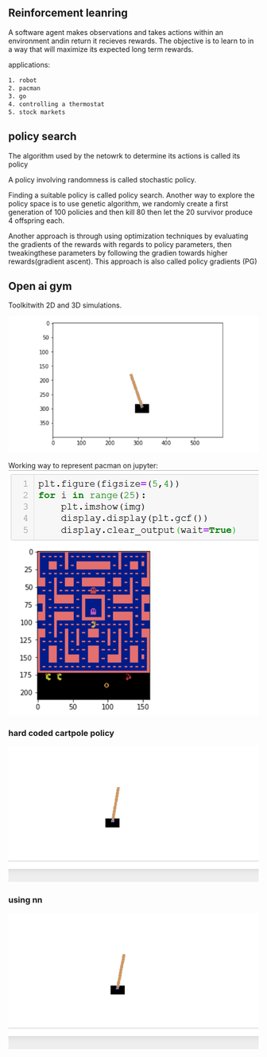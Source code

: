 ## Reinforcement leanring

A software agent makes observations and takes actions within an environment  andin return it recieves rewards. The objective is to learn to in a way that will maximize its expected long term rewards.

applications:

    1. robot
    2. pacman
    3. go
    4. controlling a thermostat
    5. stock markets

## policy search 
The algorithm used by the netowrk to determine its actions is called its policy

A policy involving randomness is called stochastic policy.

Finding a suitable policy is called policy search. Another way to explore the policy space is to use genetic algorithm, we randomly create a first generation of 100 policies and then kill 80 then let the 20 survivor produce 4 offspring each. 

Another approach is through using optimization techniques by evaluating the gradients of the rewards with regards to policy parameters, then tweakingthese parameters by following the gradien towards higher rewards(gradient ascent). This approach is also called policy gradients (PG) 

## Open ai gym

Toolkitwith 2D and 3D simulations.

![](cartpole.gif)

Working way to represent pacman on jupyter:
![](pacman.png)

### hard coded cartpole policy

![](hard_coded.gif)

### using nn
![](short_failed_nn.gif)